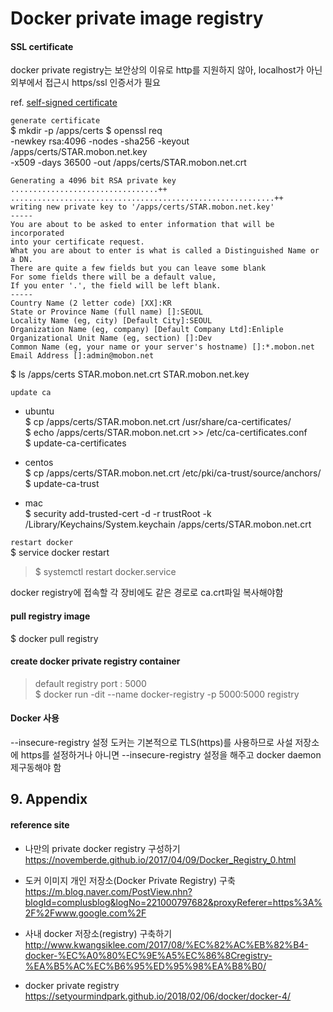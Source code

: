 # Docker private image registry

#### SSL certificate
docker private registry는 보안상의 이유로 http를 지원하지 않아, localhost가 아닌 외부에서 접근시 https/ssl 인증서가 필요

ref. [self-signed certificate](../system/openssl.self.signed.certificate.md)

`generate certificate`  
$ mkdir -p /apps/certs
$ openssl req \
  -newkey rsa:4096 -nodes -sha256 -keyout /apps/certs/STAR.mobon.net.key \
  -x509 -days 36500 -out /apps/certs/STAR.mobon.net.crt
```
Generating a 4096 bit RSA private key
.................................++
...........................................................++
writing new private key to '/apps/certs/STAR.mobon.net.key'
-----
You are about to be asked to enter information that will be incorporated
into your certificate request.
What you are about to enter is what is called a Distinguished Name or a DN.
There are quite a few fields but you can leave some blank
For some fields there will be a default value,
If you enter '.', the field will be left blank.
-----
Country Name (2 letter code) [XX]:KR
State or Province Name (full name) []:SEOUL
Locality Name (eg, city) [Default City]:SEOUL
Organization Name (eg, company) [Default Company Ltd]:Enliple
Organizational Unit Name (eg, section) []:Dev
Common Name (eg, your name or your server's hostname) []:*.mobon.net
Email Address []:admin@mobon.net
```
$ ls /apps/certs
STAR.mobon.net.crt  STAR.mobon.net.key

`update ca`  
* ubuntu  
  $ cp /apps/certs/STAR.mobon.net.crt /usr/share/ca-certificates/  
  $ echo /apps/certs/STAR.mobon.net.crt >> /etc/ca-certificates.conf  
  $ update-ca-certificates

* centos  
  $ cp /apps/certs/STAR.mobon.net.crt /etc/pki/ca-trust/source/anchors/  
  $ update-ca-trust

* mac  
  $ security add-trusted-cert -d -r trustRoot -k /Library/Keychains/System.keychain /apps/certs/STAR.mobon.net.crt

`restart docker`  
$ service docker restart
> $ systemctl restart docker.service

docker registry에 접속할 각 장비에도 같은 경로로 ca.crt파일 복사해야함


#### pull registry image
$ docker pull registry

#### create docker private registry container
> default registry port : 5000  
$ docker run -dit --name docker-registry -p 5000:5000 registry

#### Docker 사용

--insecure-registry 설정
도커는 기본적으로 TLS(https)를 사용하므로 사설 저장소에 https를 설정하거나 아니면 --insecure-registry 설정을 해주고 docker daemon 제구동해야 함



## 9. Appendix

#### reference site

* 나만의 private docker registry 구성하기 
https://novemberde.github.io/2017/04/09/Docker_Registry_0.html

* 도커 이미지 개인 저장소(Docker Private Registry) 구축
https://m.blog.naver.com/PostView.nhn?blogId=complusblog&logNo=221000797682&proxyReferer=https%3A%2F%2Fwww.google.com%2F

* 사내 docker 저장소(registry) 구축하기
http://www.kwangsiklee.com/2017/08/%EC%82%AC%EB%82%B4-docker-%EC%A0%80%EC%9E%A5%EC%86%8Cregistry-%EA%B5%AC%EC%B6%95%ED%95%98%EA%B8%B0/

* docker private registry
https://setyourmindpark.github.io/2018/02/06/docker/docker-4/
